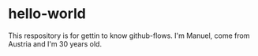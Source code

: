 # hello-world
This respository is for gettin to know github-flows.
I'm Manuel, come from Austria and I'm 30 years old.
